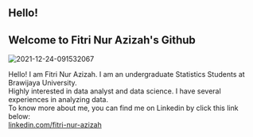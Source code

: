 ## Hello!
## Welcome to Fitri Nur Azizah's Github

![2021-12-24-091532067](https://user-images.githubusercontent.com/104266702/174334511-80c6b5c8-be66-4057-bd2b-bda352764ba4.jpg)

Hello! 
I am Fitri Nur Azizah. I am an undergraduate Statistics Students at Brawijaya University.  
Highly interested in data analyst and data science. I have several experiences in analyzing data.  
To know more about me, you can find me on Linkedin by click this link below:  
[linkedin.com/fitri-nur-azizah](https://www.linkedin.com/in/fitri-nur-azizah-4a77b4207)

